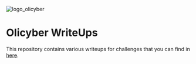 ![logo_olicyber](https://olicyber.it/assets/loghi/logo-olicyber.svg)
# Olicyber WriteUps
This repository contains various writeups for challenges that you can find in [here](training.olicyber.it).
